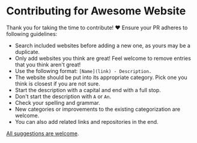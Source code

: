 # Contributing for Awesome Website

Thank you for taking the time to contribute! ♥️ Ensure your PR adheres to following guidelines:

- Search included websites before adding a new one, as yours may be a duplicate.
- Only add websites you think are great! Feel welcome to remove entries that you think aren't great!
- Use the following format: `[Name](link) - Description.`
- The website should be put into its appropriate category. Pick one you think is closest if you are not sure.
- Start the description with a capital and end with a full stop.
- Don't start the description with `A` or `An`.
- Check your spelling and grammar.
- New categories or improvements to the existing categorization are welcome.
- You can also add related links and repositories in the end.

[All suggestions are welcome](../../edit/master/readme.md).
